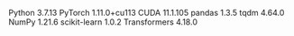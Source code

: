 Python 3.7.13
PyTorch 1.11.0+cu113
CUDA 11.1.105
pandas 1.3.5
tqdm 4.64.0
NumPy 1.21.6
scikit-learn 1.0.2
Transformers 4.18.0
